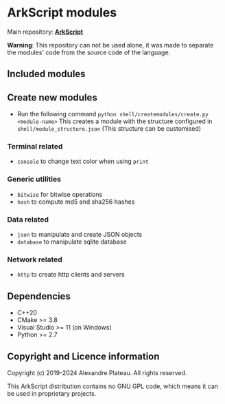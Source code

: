 # ArkScript modules

Main repository: **[ArkScript](https://github.com/ArkScript-lang/Ark)**

**Warning**: This repository can not be used alone, it was made to separate the modules' code from the source code of the language.

## Included modules

## Create new modules
* Run the following command
	`python shell/createmodules/create.py <module-name>`
	This creates a module with the structure configured in `shell/module_structure.json` (This structure can be customised)

### Terminal related

* `console` to change text color when using `print`

### Generic utilities

* `bitwise` for bitwise operations
* `hash` to compute md5 and sha256 hashes

### Data related

* `json` to manipulate and create JSON objects
* `database` to manipulate sqlite database

### Network related

* `http` to create http clients and servers

## Dependencies

* C++20
* CMake >= 3.8
* Visual Studio >= 11 (on Windows)
* Python >= 2.7

## Copyright and Licence information

Copyright (c) 2019-2024 Alexandre Plateau. All rights reserved.

This ArkScript distribution contains no GNU GPL code, which means it can be used in proprietary projects.
